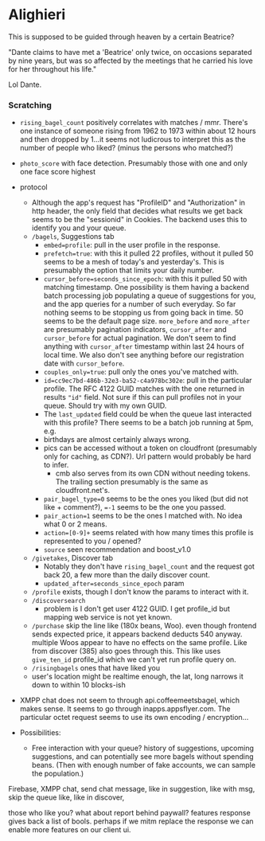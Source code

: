 # Alighieri

This is supposed to be guided through heaven by a certain Beatrice?

"Dante claims to have met a 'Beatrice' only twice, on occasions separated by nine years, but was so affected by the meetings that he carried his love for her throughout his life."

Lol Dante.

### Scratching

* `rising_bagel_count` positively correlates with matches / mmr. There's one instance of someone rising from 1962 to 1973 within about 12 hours and then dropped by 1...it seems not ludicrous to interpret this as the number of people who liked? (minus the persons who matched?)
* `photo_score` with face detection. Presumably those with one and only one face score highest
* protocol
  * Although the app's request has "ProfileID" and "Authorization" in http header, the only field that decides what results we get back seems to be the "sessionid" in Cookies. The backend uses this to identify you and your queue.
  * `/bagels`, Suggestions tab
    * `embed=profile`: pull in the user profile in the response.
    * `prefetch=true`: with this it pulled 22 profiles, without it pulled 50 seems to be a mesh of today's and yesterday's. This is presumably the option that limits your daily number.
    * `cursor_before=seconds_since_epoch`: with this it pulled 50 with matching timestamp. One possibility is them having a backend batch processing job populating a queue of suggestions for you, and the app queries for a number of such everyday. So far nothing seems to be stopping us from going back in time. 50 seems to be the default page size. `more_before` and `more_after` are presumably pagination indicators, `cursor_after` and `cursor_before` for actual pagination. We don't seem to find anything with `cursor_after` timestamp within last 24 hours of local time. We also don't see anything before our registration date with `cursor_before`.
    * `couples_only=true`: pull only the ones you've matched with.
    * `id=cc9ec7bd-486b-32e3-ba52-c4a978bc302e`: pull in the particular profile. The RFC 4122 GUID matches with the one returned in results `"id"` field. Not sure if this can pull profiles not in your queue. Should try with my own GUID.
    * The `last_updated` field could be when the queue last interacted with this profile? There seems to be a batch job running at 5pm, e.g.
    * birthdays are almost certainly always wrong.
    * pics can be accessed without a token on cloudfront (presumably only for caching, as CDN?). Url pattern would probably be hard to infer.
      * cmb also serves from its own CDN without needing tokens. The trailing section presumably is the same as cloudfront.net's.
    * `pair_bagel_type=0` seems to be the ones you liked (but did not like + comment?), `=-1` seems to be the one you passed.
    * `pair_action=1` seems to be the ones I matched with. No idea what 0 or 2 means.
    * `action=[0-9]+` seems related with how many times this profile is represented to you / opened?
    * `source` seen recommendation and boost_v1.0
  * `/givetakes`, Discover tab
    * Notably they don't have `rising_bagel_count` and the request got back 20, a few more than the daily discover count.
    * `updated_after=seconds_since_epoch` param
  * `/profile` exists, though I don't know the params to interact with it.
  * `/discoversearch`
    * problem is I don't get user 4122 GUID. I get profile_id but mapping web service is not yet known.
  * `/purchase` skip the line like (180x beans, Woo). even though frontend sends expected price, it appears backend deducts 540 anyway. multiple Woos appear to have no effects on the same profile. Like from discover (385) also goes through this. This like uses `give_ten_id` profile_id which we can't yet run profile query on.
  * `/risingbagels` ones that have liked you
  * user's location might be realtime enough, the lat, long narrows it down to within 10 blocks-ish

* XMPP chat does not seem to through api.coffeemeetsbagel, which makes sense. It seems to go through inapps.appsflyer.com. The particular octet request seems to use its own encoding / encryption...

* Possibilities:
  * Free interaction with your queue? history of suggestions, upcoming suggestions, and can potentially see more bagels without spending beans. (Then with enough number of fake accounts, we can sample the population.)

Firebase, XMPP chat, send chat message, like in suggestion, like with msg, skip the queue like, like in discover,

those who like you?
what about report behind paywall?
features response gives back a list of bools. perhaps if we mitm replace the response we can enable more features on our client ui.
